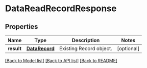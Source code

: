 # DataReadRecordResponse

## Properties
Name | Type | Description | Notes
------------ | ------------- | ------------- | -------------
**result** | [**DataRecord**](DataRecord.md) | Existing Record object. | [optional] 

[[Back to Model list]](../README.md#documentation-for-models) [[Back to API list]](../README.md#documentation-for-api-endpoints) [[Back to README]](../README.md)


